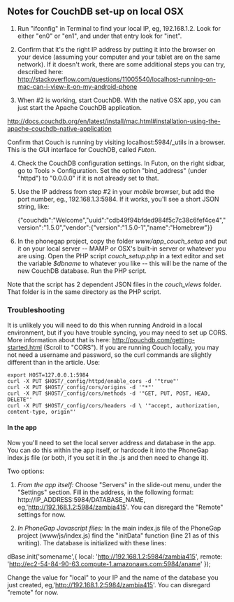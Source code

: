 ## Notes for CouchDB set-up on local OSX 

1. Run "ifconfig" in Terminal to find your local IP, eg, 192.168.1.2. Look for either "en0" or "en1", and under that entry look for "inet".

2. Confirm that it's the right IP address by putting it into the browser on your device (assuming your computer and your tablet are on the same network). If it doesn't work, there are some additional steps you can try, described here: http://stackoverflow.com/questions/11005540/localhost-running-on-mac-can-i-view-it-on-my-android-phone

3. When #2 is working, start CouchDB. With the native OSX app, you can just start the Apache CouchDB application. 

http://docs.couchdb.org/en/latest/install/mac.html#installation-using-the-apache-couchdb-native-application 

Confirm that Couch is running by visiting localhost:5984/_utils in a browser. This is the GUI interface for CouchDB, called *Futon*.
	
4. Check the CouchDB configuration settings. In Futon, on the right sidbar, go to Tools > Configuration. Set the option "bind_address" (under "httpd") to "0.0.0.0" if it is not already set to that.

5. Use the IP address from step #2 in your *mobile* browser, but add the port number, eg., 192.168.1.3:5984. If it works, you'll see a short JSON string, like:
	
	{"couchdb":"Welcome","uuid":"cdb49f94bfded984f5c7c38c6fef4ce4","version":"1.5.0","vendor":{"version":"1.5.0-1","name":"Homebrew"}}

6. In the phonegap project, copy the folder *www/app_couch_setup* and put it on your local server -- MAMP or OSX's built-in server or whatever you are using. Open the PHP script *couch_setup.php* in a text editor and set the variable *$dbname* to whatever you like -- this will be the name of the new CouchDB database. Run the PHP script. 

Note that the script has 2 dependent JSON files in the *couch_views* folder. That folder is in the same directory as the PHP script.


### Troubleshooting
It is unlikely you will need to do this when running Android in a local environment, but if you have trouble syncing, you may need to set up CORS. More information about that is here: http://pouchdb.com/getting-started.html (Scroll to "CORS"). If you are running Couch locally, you may not need a username and password, so the curl commands are slightly different than in the article. Use:

	export HOST=127.0.0.1:5984
	curl -X PUT $HOST/_config/httpd/enable_cors -d '"true"'
	curl -X PUT $HOST/_config/cors/origins -d '"*"'
	curl -X PUT $HOST/_config/cors/methods -d '"GET, PUT, POST, HEAD, DELETE"'
	curl -X PUT $HOST/_config/cors/headers -d \ '"accept, authorization, content-type, origin"'

#### In the app
Now you'll need to set the local server address and database in the app. You can do this within the app itself, or hardcode it into the PhoneGap index.js file (or both, if you set it in the .js and then need to change it).

Two options:
1. *From the app itself:* Choose "Servers" in the slide-out menu, under the "Settings" section. Fill in the address, in the following format: http://IP_ADDRESS:5984/DATABASE_NAME, eg,'http://192.168.1.2:5984/zambia415'. You can disregard the "Remote" settings for now.

2. *In PhoneGap Javascript files:* In the main index.js file of the PhoneGap project (www/js/index.js) find the "initData" function (line 21 as of this writing). The database is initialized with these lines:

dBase.init('somename',{
	   local: 'http://192.168.1.2:5984/zambia415',
	   remote: 'http://ec2-54-84-90-63.compute-1.amazonaws.com:5984/aname'
	});

Change the value for "local" to your IP and the name of the database you just created, eg,'http://192.168.1.2:5984/zambia415'. You can disregard "remote" for now.
